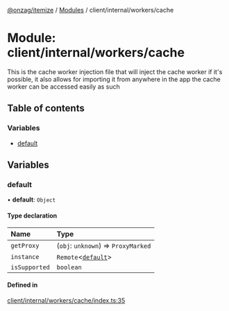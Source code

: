 [@onzag/itemize](../README.md) / [Modules](../modules.md) / client/internal/workers/cache

# Module: client/internal/workers/cache

This is the cache worker injection file that will inject the cache worker
if it's possible, it also allows for importing it from anywhere in the app
the cache worker can be accessed easily as such

## Table of contents

### Variables

- [default](client_internal_workers_cache.md#default)

## Variables

### default

• **default**: `Object`

#### Type declaration

| Name | Type |
| :------ | :------ |
| `getProxy` | (`obj`: `unknown`) => `ProxyMarked` |
| `instance` | `Remote`<[`default`](../classes/client_internal_workers_cache_cache_worker.default.md)\> |
| `isSupported` | `boolean` |

#### Defined in

[client/internal/workers/cache/index.ts:35](https://github.com/onzag/itemize/blob/f2db74a5/client/internal/workers/cache/index.ts#L35)
